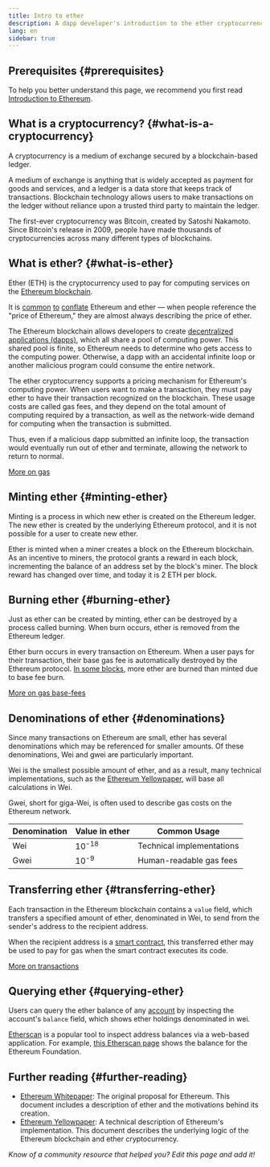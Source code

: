 ```yaml
---
title: Intro to ether
description: A dapp developer's introduction to the ether cryptocurrency.
lang: en
sidebar: true
---
```


## Prerequisites {#prerequisites}

To help you better understand this page, we recommend you first read [Introduction to Ethereum](/developers/docs/intro-to-ethereum/).

## What is a cryptocurrency? {#what-is-a-cryptocurrency}

A cryptocurrency is a medium of exchange secured by a blockchain-based ledger.

A medium of exchange is anything that is widely accepted as payment for goods and services, and a ledger is a data store that keeps track of transactions. Blockchain technology allows users to make transactions on the ledger without reliance upon a trusted third party to maintain the ledger.

The first-ever cryptocurrency was Bitcoin, created by Satoshi Nakamoto. Since Bitcoin's release in 2009, people have made thousands of cryptocurrencies across many different types of blockchains.

## What is ether? {#what-is-ether}

Ether (ETH) is the cryptocurrency used to pay for computing services on the [Ethereum blockchain](/developers/docs/intro-to-ethereum).

It is [common](https://www.reuters.com/article/us-crypto-currencies-lending-insight-idUSKBN25M0GP#:~:text=price%20of%20ethereum) [to](https://abcnews.go.com/Business/bitcoin-slumps-week-low-amid-renewed-worries-chinese/story?id=78399845#:~:text=cryptocurrencies%20including%20ethereum) [conflate](https://www.cnn.com/2021/03/14/tech/nft-art-buying/index.html#:~:text=price%20of%20ethereum) Ethereum and ether — when people reference the "price of Ethereum," they are almost always describing the price of ether.

The Ethereum blockchain allows developers to create [decentralized applications (dapps)](/developers/docs/dapps), which all share a pool of computing power. This shared pool is finite, so Ethereum needs to determine who gets access to the computing power. Otherwise, a dapp with an accidental infinite loop or another malicious program could consume the entire network.

The ether cryptocurrency supports a pricing mechanism for Ethereum's computing power. When users want to make a transaction, they must pay ether to have their transaction recognized on the blockchain. These usage costs are called gas fees, and they depend on the total amount of computing required by a transaction, as well as the network-wide demand for computing when the transaction is submitted.

Thus, even if a malicious dapp submitted an infinite loop, the transaction would eventually run out of ether and terminate, allowing the network to return to normal.

[More on gas](/developers/docs/gas/)

## Minting ether {#minting-ether}

Minting is a process in which new ether is created on the Ethereum ledger. The new ether is created by the underlying Ethereum protocol, and it is not possible for a user to create new ether.

Ether is minted when a miner creates a block on the Ethereum blockchain. As an incentive to miners, the protocol grants a reward in each block, incrementing the balance of an address set by the block's miner. The block reward has changed over time, and today it is 2 ETH per block.

## Burning ether {#burning-ether}

Just as ether can be created by minting, ether can be destroyed by a process called burning. When burn occurs, ether is removed from the Ethereum ledger.

Ether burn occurs in every transaction on Ethereum. When a user pays for their transaction, their base gas fee is automatically destroyed by the Ethereum protocol. [In some blocks](https://etherscan.io/block/12965263), more ether are burned than minted due to base fee burn.

[More on gas base-fees](/developers/docs/gas/#base-fee)

## Denominations of ether {#denominations}

Since many transactions on Ethereum are small, ether has several denominations which may be referenced for smaller amounts. Of these denominations, Wei and gwei are particularly important.

Wei is the smallest possible amount of ether, and as a result, many technical implementations, such as the [Ethereum Yellowpaper](https://ethereum.github.io/yellowpaper/paper.pdf), will base all calculations in Wei.

Gwei, short for giga-Wei, is often used to describe gas costs on the Ethereum network.

| Denomination | Value in ether   | Common Usage              |
| ------------ | ---------------- | ------------------------- |
| Wei          | 10<sup>-18</sup> | Technical implementations |
| Gwei         | 10<sup>-9</sup>  | Human-readable gas fees   |

## Transferring ether {#transferring-ether}

Each transaction in the Ethereum blockchain contains a `value` field, which transfers a specified amount of ether, denominated in Wei, to send from the sender's address to the recipient address.

When the recipient address is a [smart contract](/developers/docs/smart-contracts/), this transferred ether may be used to pay for gas when the smart contract executes its code.

[More on transactions](/developers/docs/transactions/)

## Querying ether {#querying-ether}

Users can query the ether balance of any [account](/developers/docs/accounts/) by inspecting the account's `balance` field, which shows ether holdings denominated in wei.

[Etherscan](https://etherscan.io) is a popular tool to inspect address balances via a web-based application. For example, [this Etherscan page](https://etherscan.io/address/0xde0b295669a9fd93d5f28d9ec85e40f4cb697bae) shows the balance for the Ethereum Foundation.

## Further reading {#further-reading}

- [Ethereum Whitepaper](/whitepaper/): The original proposal for Ethereum. This document includes a description of ether and the motivations behind its creation.
- [Ethereum Yellowpaper](https://ethereum.github.io/yellowpaper/paper.pdf): A technical description of Ethereum's implementation. This document describes the underlying logic of the Ethereum blockchain and ether cryptocurrency.

_Know of a community resource that helped you? Edit this page and add it!_
